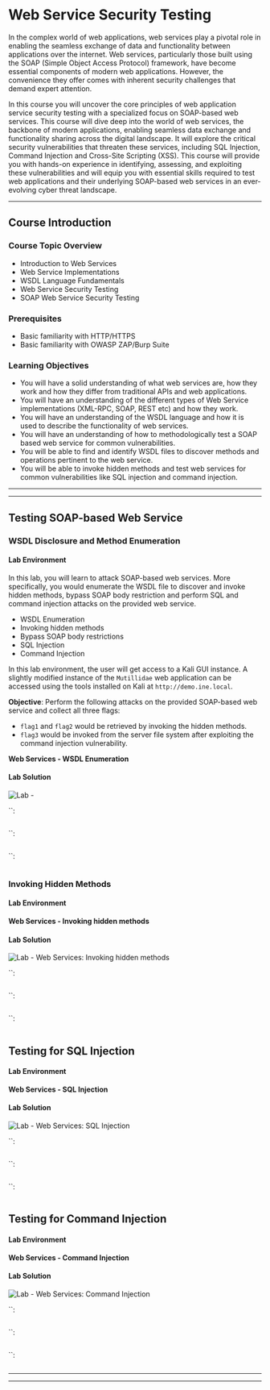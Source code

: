 # Web Service Security Testing

In the complex world of web applications, web services play a pivotal role in enabling the seamless exchange of data and functionality between applications over the internet. Web services, particularly those built using the SOAP (Simple Object Access Protocol) framework, have become essential components of modern web applications. However, the convenience they offer comes with inherent security challenges that demand expert attention.

In this course you will uncover the core principles of web application service security testing with a specialized focus on SOAP-based web services. This course will dive deep into the world of web services, the backbone of modern applications, enabling seamless data exchange and functionality sharing across the digital landscape.
It will explore the critical security vulnerabilities that threaten these services, including SQL Injection, Command Injection and Cross-Site Scripting (XSS). This course will provide you with hands-on experience in identifying, assessing, and exploiting these vulnerabilities and will equip you with essential skills required to test web applications and their underlying SOAP-based web services in an ever-evolving cyber threat landscape.

---

## Course Introduction

### Course Topic Overview

- Introduction to Web Services
- Web Service Implementations
- WSDL Language Fundamentals
- Web Service Security Testing
- SOAP Web Service Security Testing

### Prerequisites

- Basic familiarity with HTTP/HTTPS
- Basic familiarity with OWASP ZAP/Burp Suite

### Learning Objectives

- You will have a solid understanding of what web services are, how they work and how they differ from traditional APIs and web applications.
- You will have an understanding of the different types of Web Service implementations (XML-RPC, SOAP, REST etc) and how they work.
- You will have an understanding of the WSDL language and how it is used to describe the functionality of web services.
- You will have an understanding of how to methodologically test a SOAP based web service for common vulnerabilities.
- You will be able to find and identify WSDL files to discover methods and operations pertinent to the web service.
- You will be able to invoke hidden methods and test web services for common vulnerabilities like SQL injection and command injection.

---
---

## Testing SOAP-based Web Service

### WSDL Disclosure and Method Enumeration

#### Lab Environment

In this lab, you will learn to attack SOAP-based web services. More specifically, you would enumerate the WSDL file to discover and invoke hidden methods, bypass SOAP body restriction and perform SQL and command injection attacks on the provided web service.

- WSDL Enumeration
- Invoking hidden methods
- Bypass SOAP body restrictions
- SQL Injection
- Command Injection

In this lab environment, the user will get access to a Kali GUI instance. A slightly modified instance of the `Mutillidae` web application can be accessed using the tools installed on Kali at `http://demo.ine.local`.

**Objective**: Perform the following attacks on the provided SOAP-based web service and collect all three flags:
- `flag1` and `flag2` would be retrieved by invoking the hidden methods.  
- `flag3` would be invoked from the server file system after exploiting the command injection vulnerability.

**Web Services - WSDL Enumeration**

#### Lab Solution

![Lab - ](./assets/web_service_security_testing_lab_.png)

``:
```

```

``:
```

```

``:
```

```

### Invoking Hidden Methods

#### Lab Environment

**Web Services - Invoking hidden methods**

#### Lab Solution

![Lab - Web Services: Invoking hidden methods](./assets/web_service_security_testing_lab_.png)

``:
```

```

``:
```

```

``:
```

```

## Testing for SQL Injection

#### Lab Environment

**Web Services - SQL Injection**

#### Lab Solution

![Lab - Web Services: SQL Injection](./assets/web_service_security_testing_lab_.png)

``:
```

```

``:
```

```

``:
```

```

## Testing for Command Injection

#### Lab Environment

**Web Services - Command Injection**

#### Lab Solution

![Lab - Web Services: Command Injection](./assets/web_service_security_testing_lab_.png)

``:
```

```

``:
```

```

``:
```

```

---
---
